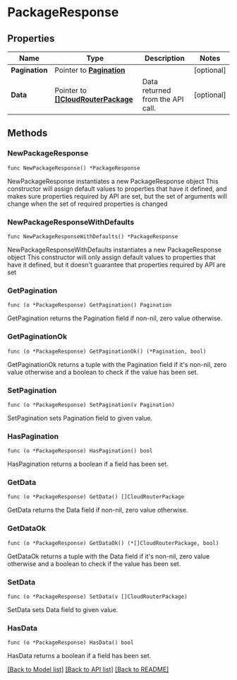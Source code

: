 # PackageResponse

## Properties

Name | Type | Description | Notes
------------ | ------------- | ------------- | -------------
**Pagination** | Pointer to [**Pagination**](Pagination.md) |  | [optional] 
**Data** | Pointer to [**[]CloudRouterPackage**](CloudRouterPackage.md) | Data returned from the API call. | [optional] 

## Methods

### NewPackageResponse

`func NewPackageResponse() *PackageResponse`

NewPackageResponse instantiates a new PackageResponse object
This constructor will assign default values to properties that have it defined,
and makes sure properties required by API are set, but the set of arguments
will change when the set of required properties is changed

### NewPackageResponseWithDefaults

`func NewPackageResponseWithDefaults() *PackageResponse`

NewPackageResponseWithDefaults instantiates a new PackageResponse object
This constructor will only assign default values to properties that have it defined,
but it doesn't guarantee that properties required by API are set

### GetPagination

`func (o *PackageResponse) GetPagination() Pagination`

GetPagination returns the Pagination field if non-nil, zero value otherwise.

### GetPaginationOk

`func (o *PackageResponse) GetPaginationOk() (*Pagination, bool)`

GetPaginationOk returns a tuple with the Pagination field if it's non-nil, zero value otherwise
and a boolean to check if the value has been set.

### SetPagination

`func (o *PackageResponse) SetPagination(v Pagination)`

SetPagination sets Pagination field to given value.

### HasPagination

`func (o *PackageResponse) HasPagination() bool`

HasPagination returns a boolean if a field has been set.

### GetData

`func (o *PackageResponse) GetData() []CloudRouterPackage`

GetData returns the Data field if non-nil, zero value otherwise.

### GetDataOk

`func (o *PackageResponse) GetDataOk() (*[]CloudRouterPackage, bool)`

GetDataOk returns a tuple with the Data field if it's non-nil, zero value otherwise
and a boolean to check if the value has been set.

### SetData

`func (o *PackageResponse) SetData(v []CloudRouterPackage)`

SetData sets Data field to given value.

### HasData

`func (o *PackageResponse) HasData() bool`

HasData returns a boolean if a field has been set.


[[Back to Model list]](../README.md#documentation-for-models) [[Back to API list]](../README.md#documentation-for-api-endpoints) [[Back to README]](../README.md)


